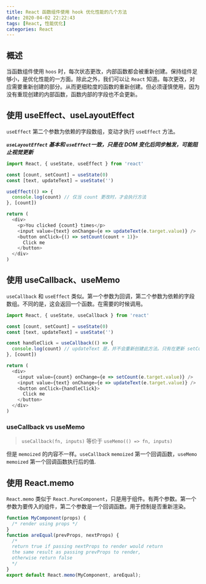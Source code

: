 ```yaml
---
title: React 函数组件使用 hook 优化性能的几个方法
date: 2020-04-02 22:22:43
tags: [React, 性能优化]
categories: React
---
```


## 概述

当函数组件使用 `hoos` 时，每次状态更改，内部函数都会被重新创建。保持组件足够小，是优化性能的一方面。除此之外，我们可以让 `React` 知道。每次更改，对应需要重新创建的部分。从而更细粒度的函数的重新创建。但必须谨慎使用，因为没有重现创建的内部函数，函数内部的字段也不会更新。

## 使用 useEffect、useLayoutEffect

`useEffect` 第二个参数为依赖的字段数组，变动才执行 `useEffect` 方法。

***`useLayoutEffect` 基本和 `useEffect`一致，只是在 DOM 变化后同步触发，可能阻止视觉更新***

```JavaScript
import React, { useState, useEffect } from 'react'

const [count, setCount] = useState(0)
const [text, updateText] = useState('')

useEffect(() => {
  console.log(count) // 仅当 count 更改时，才会执行方法
}, [count])

return (
  <div>
    <p>You clicked {count} times</p>
    <input value={text} onChange={e => updateText(e.target.value)} />
    <button onClick={() => setCount(count + 1)}>
      Click me
    </button>
  </div>
)
```

## 使用 useCallback、useMemo

`useCallback` 和 `useEffect` 类似。第一个参数为回调，第二个参数为依赖的字段数组。不同的是，这会返回一个函数。在需要的时候调用。


```JavaScript
import React, { useState, useCallback } from 'react'

const [count, setCount] = useState(0)
const [text, updateText] = useState('')

const handleClick = useCallback(() => {
  console.log(count) // updateText 是，并不会重新创建此方法。只有在更新 setCount 是才会
}, [count])

return (
  <div>
    <input value={count} onChange={e => setCount(e.target.value)} />
    <input value={text} onChange={e => updateText(e.target.value)} />
    <button onClick={handleClick}>
      Click me
    </button>
  </div>
)
```

### useCallback vs useMemo

> `useCallback(fn, inputs)` 等价于 `useMemo(() => fn, inputs)`

但是 `memoized` 的内容不一样。`useCallback` `memoized` 第一个回调函数，`useMemo` `memoized` 第一个回调函数执行后的值.

## 使用 React.memo

`React.memo` 类似于 `React.PureComponent`，只是用于组件。有两个参数。第一个参数为要传入的组件，第二个参数是一个回调函数。用于控制是否重新渲染。
```JavaScript
function MyComponent(props) {
  /* render using props */
}
function areEqual(prevProps, nextProps) {
  /*
  return true if passing nextProps to render would return
  the same result as passing prevProps to render,
  otherwise return false
  */
}
export default React.memo(MyComponent, areEqual);
```